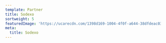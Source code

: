 ```yaml
---
template: Partner
title: Sodexo
sortweight: 5
featuredImage: 'https://ucarecdn.com/1398d169-1004-4f0f-a644-38dfdeac03a4/'
meta:
  title: Sodexo
---
```


